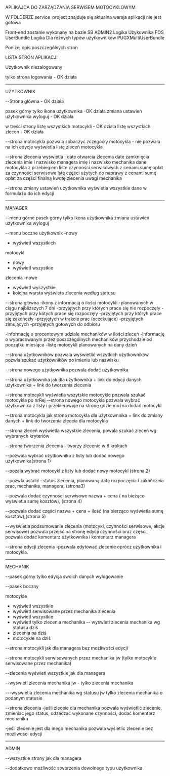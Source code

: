 APLIKAJCA DO ZARZĄDZANIA SERWISEM MOTOCYKLOWYM

W FOLDERZE service_project znajduje się aktualna wersja aplikacji 
nie jest gotowa 



Front-end zostanie wykonany na bazie SB ADMIN2
Logika Użykownika FOS UserBundle
Logika Dla różnych typów użytkowników PUGXMultiUserBundle

Poniżej opis poszczególnych stron

LISTA STRON APLIKACJI


Użytkownik niezalogowany 

tylko strona logowania - OK działa

--------------------------------
UŻYTKOWNIK 

--Strona główna - OK działa

pasek górny tylko ikona użytkownika -OK działa
zmiana ustawień użytkownika 
wyloguj - OK działa

 w treści strony 
listę wszystkich motocykli - OK działa
listę wszystkich zleceń - OK działa

--strona motocykla 
pozwala zobaczyć zczegóóły motocykla - nie pozwala na ich edycje
wyświetla listę zleceń motocykla

--strona zlecenia wyświetla :
date otwarcia zlecenia
date zamknięcia zlecenia 
imie i nazwisko managera 
imię i nazwisko mechanika
dane motocykla z przebiegiem 
liste czynności serwisowych z cenami 
sumę opłat za czynności serwisowe
lstę części użytych do naprawy z cenami 
sumę opłat za części 
finalną kwotę zlecenia 
uwagi mechanika 


--strona zmiany ustawień użytkownika wyświetla 
wszystkie dane w formulażu do ich edycji 


-------------------------------------------------------
MANAGER

--menu górne
pasek górny tylko ikona użytkownika 
zmiana ustawień użytkownika 
wyloguj 

--menu boczne 
użytkownik 
 -nowy
 - wyświetl wszystkich 
 
motocykl 
 - nowy
 - wyświetl wszystkie
 
zlecenia 
 -nowe
 - wyświetl wyszystkie 
  - kolejna warsta wyświeta zlecenia według statusu

--strona główna 
-ikony z informacją o ilości motocykli 
 -planowanych w ciągu najbliższych 7 dni 
 -przyjętych przy których prace się nie rozpoczęły 
 -przyjętych przy kótych prace się rozpoczęły 
 -przyjętych przy któryh prace się zakończły 
 -przyjętych w trakcie prac (oczekujące)
 -przyjętych zimujących 
 -przyjętych gotowych do odbioru 

 -informację o procentowym udziale mechaników w ilości zleceń 
 -informację o  wypracowanym przez poszczególnych mechaników przychodzie od początku miesiąca
 -listę motocykli planowanych na dany dzień 

--strona użytkowników pozwala wyświetlić wszytkich użytkowników pozwla szukać użytkowników po imieniu lub nazwisku

--strona nowego użytkownika pozwala dodać użytkownika 

--strona użytkownika jak dla użytkownika + link do edycji danych użytkownika + link do tworzenia zlecenia 

--strona motocykli wyświetla wszytskie motocykle pozwala szukać motocykla po nrRej 
--strona nowego motocykla pozwala wybrać użytkownika z listy i przekierowuje na stronę gdzie można dodać motocykl

--strona motocykla jak strona motocykla dla użytkownnika + link do zmiany danych + link do tworzenia zleceia dla motocykla

 

--strona zleceń 
wyświetla wszystkie zlecenia, powala szukać zleceń wg wybranych kryteriów

--strona tworzenia zlecenia - tworzy zlecenie w 6 krokach

 --pozwala wybrać użytkownika z listy lub dodać nowego użytkownika(strona 1)
 
 --pozala wybrać motocykl z listy lub dodać nowy motocykl (strona 2)
 
 --pozwla ustalić : status zlecenia, planowaną datę rozpoczęcia i zakończeia prac, mechanika,   managera, (strona3)
 
 --pozwala dodać czynności serwisowe nazwa + cena ( na bieżąco wyświetla sumę kosztów), (strona 4)
 
 --pozwala dodać części nazwa + cena + ilość (na bierząco wyświetla sumę kosztów),(strona 5)
 
 --wyświetla podsumowanie zlecenia (motocykl, czynności serwisowe, akcje serwisowe) pozwala przejść na stronę edycji czynności oraz części, pozwala dodać komentarz użytkownika i komentarz managera


--strona edycji zlecenia 
 -pozwala edytować zlecenie oprócz użytkownika i motocykla. 

----------------------------------------------------
MECHANIK

--pasek górny 
tylko edycja swoich danych 
wylogowanie

--pasek boczny 

motocykle
 - wyświetl wszystkie
 - wyświetl serwisowane przez mechanika
zlecenia
- wyświetl wszystkie 
- wyświetl tylko zlecenia mechanika
  -- wyświetl zlecenia mechanika wg statusu
dziś
 - zlecenia na dziś
 - motocykle na dziś

--strona motocykli 
jak dla managera bez możliwości edycji

--strona motocykli serwisowanych przez mechanika
jw (tylko motocykle serwisowane przez mechanika)

--zlecenia
wyświetl wszystkie 
jak dla managera

--wyświetl zlecenia mechanika
jw - tylko zlecenia mechanika

---wyświetla zlecenia mechanika wg statusu 
 jw tylko zlecenia mechanika o podanym statusie

--strona zlecenia 
-jeśli zleceie dla mechanika 
pozwala wyświetlić zlecenie, zmieniać jego status, odzaczać wykonane czynności, dodać komentarz mechanika

-jeśli zlecenie jest dla inego mechanika 
pozwala wyśietlic zlecenie bez możliwości edycji 




---
ADMIN

--wszystkie strony jak dla managera

--dodatkowo możliwość stworzenia dowolnego typu użytkownika

























